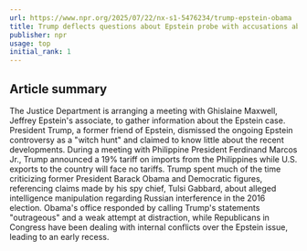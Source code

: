 ```yaml
---
url: https://www.npr.org/2025/07/22/nx-s1-5476234/trump-epstein-obama
title: Trump deflects questions about Epstein probe with accusations about Obama
publisher: npr
usage: top
initial_rank: 1
---
```

## Article summary
The Justice Department is arranging a meeting with Ghislaine Maxwell, Jeffrey Epstein's associate, to gather information about the Epstein case. President Trump, a former friend of Epstein, dismissed the ongoing Epstein controversy as a "witch hunt" and claimed to know little about the recent developments. During a meeting with Philippine President Ferdinand Marcos Jr., Trump announced a 19% tariff on imports from the Philippines while U.S. exports to the country will face no tariffs. Trump spent much of the time criticizing former President Barack Obama and Democratic figures, referencing claims made by his spy chief, Tulsi Gabbard, about alleged intelligence manipulation regarding Russian interference in the 2016 election. Obama's office responded by calling Trump's statements "outrageous" and a weak attempt at distraction, while Republicans in Congress have been dealing with internal conflicts over the Epstein issue, leading to an early recess.
